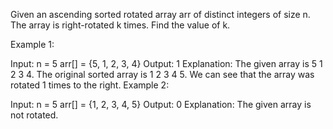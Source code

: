 Given an ascending sorted rotated array arr of distinct integers of size n. The array is right-rotated k times. Find the value of k.

Example 1:

Input:
n = 5
arr[] = {5, 1, 2, 3, 4}
Output: 1
Explanation: The given array is 5 1 2 3 4. 
The original sorted array is 1 2 3 4 5. 
We can see that the array was rotated 
1 times to the right.
Example 2:

Input:
n = 5
arr[] = {1, 2, 3, 4, 5}
Output: 0
Explanation: The given array is not rotated.